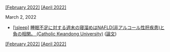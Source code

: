 [\[February 2022\]](2202.md) [\[April 2022\]](2204.md)

March 2, 2022
* [[\sleep\]](sleep.md) [睡眠不足に対する週末の寝溜めはNAFLD(非アルコール性肝疾患)と負の相関。 (Catholic Kwandong University)](https://www.medpagetoday.com/gastroenterology/generalhepatology/97410) ([論文](https://doi.org/10.1016/j.aohep.2022.100690))

[\[February 2022\]](2202.md) [\[April 2022\]](2204.md)
